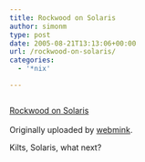 ```yaml
---
title: Rockwood on Solaris
author: simonm
type: post
date: 2005-08-21T13:13:06+00:00
url: /rockwood-on-solaris/
categories:
  - '*nix'

---
```

<div>
  <a href="http://www.flickr.com/photos/webmink/33975966/" title="photo sharing"><img src="http://photos23.flickr.com/33975966_7e367b0241_m.jpg" alt="" /></a><br /> </p> 
  
  <p>
    <a href="http://www.flickr.com/photos/webmink/33975966/">Rockwood on Solaris</a><br /> <br /> Originally uploaded by <a href="http://www.flickr.com/people/webmink/">webmink</a>.
  </p>
</div>

Kilts, Solaris, what next?